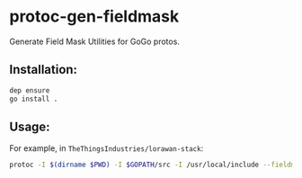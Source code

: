 # protoc-gen-fieldmask

Generate Field Mask Utilities for GoGo protos.

## Installation:

```sh
dep ensure
go install .
```

## Usage:

For example, in `TheThingsIndustries/lorawan-stack`:

```sh
protoc -I $(dirname $PWD) -I $GOPATH/src -I /usr/local/include --fieldmask_out=$GOPATH/src $PWD/api/*.proto
```
